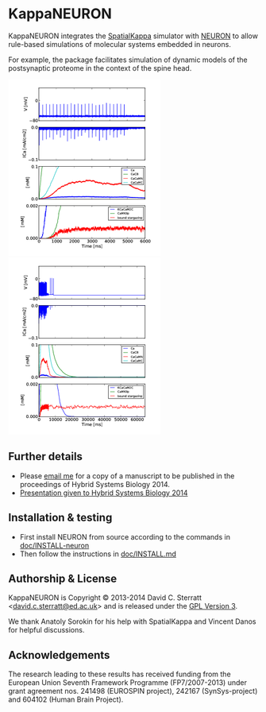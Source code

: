 KappaNEURON
===========

KappaNEURON integrates the [SpatialKappa][SpatialKappa] simulator with
[NEURON][NEURON] to allow rule-based simulations of molecular systems
embedded in neurons.

For example, the package facilitates simulation of dynamic models of
the postsynaptic proteome in the context of the spine head.

![KappNEURON demonstration simulation of postsynaptic proteome in context of spine head - first 6 seconds](doc/figs/neuron_kappa_Very_short_6000.png)
![KappNEURON demonstration simulation of postsynaptic proteome in context of spine head - first 65 seconds](doc/figs/neuron_kappa_Very_short_65000.png)

Further details
---------------

* Please [email me](mailto:david.c.sterratt@ed.ac.uk) for a copy of a
  manuscript to be published in the proceedings of Hybrid Systems
  Biology 2014.
* [Presentation given to Hybrid Systems Biology 2014](doc/2014-07-24-rb-compartmental-method.pdf)

Installation & testing
------------------------

* First install NEURON from source according to the commands in
  [doc/INSTALL-neuron][INSTALL-neuron]
* Then follow the instructions in [doc/INSTALL.md][INSTALL]

Authorship & License
--------------------

KappaNEURON is Copyright © 2013-2014 David C. Sterratt
<<david.c.sterratt@ed.ac.uk>> and is released under the
[GPL Version 3](http://www.gnu.org/copyleft/gpl.html).

We thank Anatoly Sorokin for his help with SpatialKappa and Vincent
Danos for helpful discussions.

Acknowledgements
----------------

The research leading to these results has received funding from the
European Union Seventh Framework Programme (FP7/2007-2013) under grant
agreement nos. 241498 (EUROSPIN project), 242167 (SynSys-project) and
604102 (Human Brain Project). 

[SpatialKappa]: https://github.com/davidcsterratt/SpatialKappa "SpatialKappa"

[NEURON]: http://neuron.yale.edu/neuron/ "NEURON"

[INSTALL-neuron]: doc/INSTALL-neuron "NEURON installation instructions"

[INSTALL]: doc/INSTALL.md "KappaNEURON installation instructions"

<!--  LocalWords:  KappaNEURON SpatialKappa KappNEURON Sterratt Danos
 -->
<!--  LocalWords:  Anatoly Sorokin FP EUROSPIN SynSys
 -->

